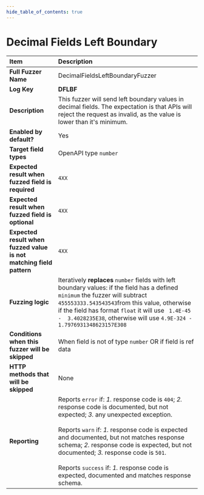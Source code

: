 ```yaml
--- 
hide_table_of_contents: true
---
```


# Decimal Fields Left Boundary

| Item                                                                | Description                                                                                                                                                                                                                                                                                                                                                                                                                                 |
|:--------------------------------------------------------------------|:--------------------------------------------------------------------------------------------------------------------------------------------------------------------------------------------------------------------------------------------------------------------------------------------------------------------------------------------------------------------------------------------------------------------------------------------|
| **Full Fuzzer Name**                                                | DecimalFieldsLeftBoundaryFuzzer                                                                                                                                                                                                                                                                                                                                                                                                             |
| **Log Key**                                                         | **DFLBF**                                                                                                                                                                                                                                                                                                                                                                                                                                   |
| **Description**                                                     | This fuzzer will send left boundary values in decimal fields. The expectation is that APIs will reject the request as invalid, as the value is lower than it's minimum.                                                                                                                                                                                                                                                                     |
| **Enabled by default?**                                             | Yes                                                                                                                                                                                                                                                                                                                                                                                                                                         |
| **Target field types**                                              | OpenAPI type `number`                                                                                                                                                                                                                                                                                                                                                                                                                       |
| **Expected result when fuzzed field is required**                   | `4XX`                                                                                                                                                                                                                                                                                                                                                                                                                                       |
| **Expected result when fuzzed field is optional**                   | `4XX`                                                                                                                                                                                                                                                                                                                                                                                                                                       |
| **Expected result when fuzzed value is not matching field pattern** | `4XX`                                                                                                                                                                                                                                                                                                                                                                                                                                       |
| **Fuzzing logic**                                                   | Iteratively **replaces** `number` fields with left boundary values: if the field has a defined `minimum` the fuzzer will subtract `455553333.543543543`from this value, otherwise if the field has format `float` it will use ` 1.4E-45 -  3.4028235E38`, otherwise will use `4.9E-324 - 1.7976931348623157E308`                                                                                                                            |
| **Conditions when this fuzzer will be skipped**                     | When field is not of type `number` OR if field is ref data                                                                                                                                                                                                                                                                                                                                                                                  |
| **HTTP methods that will be skipped**                               | None                                                                                                                                                                                                                                                                                                                                                                                                                                        |
| **Reporting**                                                       | Reports `error` if: *1.* response code is `404`; *2.* response code is documented, but not expected; *3.* any unexpected exception. <br/><br/> Reports `warn` if: *1.* response code is expected and documented, but not matches response schema; *2.* response code is expected, but not documented; *3.* response code is `501`. <br/><br/> Reports `success` if: *1.* response code is expected, documented and matches response schema. | 
